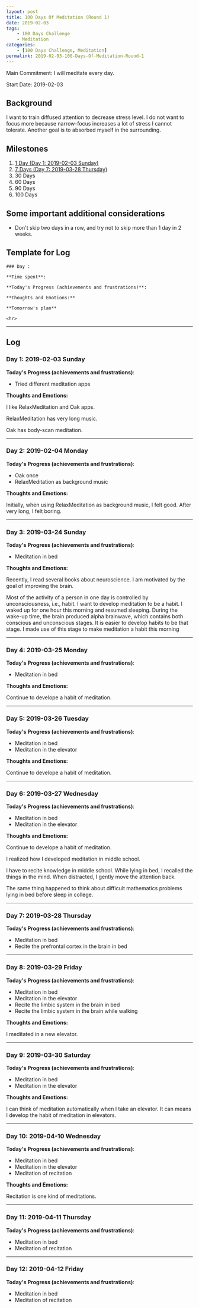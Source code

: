 ```yaml
---
layout: post
title: 100 Days Of Meditation (Round 1)
date: 2019-02-03
tags:
	- 100 Days Challenge
	- Meditation
categories:
	- [100 Days Challenge, Meditation]
permalink: 2019-02-03-100-Days-Of-Meditation-Round-1
---
```

Main Commitment: I will meditate every day.

Start Date: 2019-02-03

<!-- more -->

## Background

I want to train diffused attention to decrease stress level. I do not want to focus more because narrow-focus increases a lot of stress I cannot tolerate. Another goal is to absorbed myself in the surrounding.

## Milestones

1. [1 Day (Day 1: 2019-02-03 Sunday)](#Day-1-2019-02-03-Sunday)
2. [7 Days (Day 7: 2019-03-28 Thursday)](#Day-7-2019-03-28-Thursday)
3. 30 Days
4. 60 Days
5. 90 Days
6. 100 Days

## Some important additional considerations

* Don't skip two days in a row, and try not to skip more than 1 day in 2 weeks.

## Template for Log

```
### Day :

**Time spent**:

**Today's Progress (achievements and frustrations)**:

**Thoughts and Emotions:**

**Tomorrow's plan**

<hr>
```

<hr>

## Log

### Day 1: 2019-02-03 Sunday

**Today's Progress (achievements and frustrations)**:

* Tried different meditation apps

**Thoughts and Emotions:**

I like RelaxMeditation and Oak apps.

RelaxMeditation has very long music.

Oak has body-scan meditation.

<hr>

### Day 2: 2019-02-04 Monday

**Today's Progress (achievements and frustrations)**:

* Oak once
* RelaxMeditation as background music

**Thoughts and Emotions:**

Initially, when using RelaxMeditation as background music, I felt good. After very long, I felt boring.

<hr>

### Day 3: 2019-03-24 Sunday

**Today's Progress (achievements and frustrations)**:

* Meditation in bed

**Thoughts and Emotions:**

Recently, I read several books about neuroscience. I am motivated by the goal of improving the brain.

Most of the activity of a person in one day is controlled by unconsciousness, i.e., habit. I want to develop meditation to be a habit. I waked up for one hour this morning and resumed sleeping. During the wake-up time, the brain produced alpha brainwave, which contains both conscious and unconscious stages. It is easier to develop habits to be that stage. I made use of this stage to make meditation a habit this morning

<hr>

### Day 4: 2019-03-25 Monday

**Today's Progress (achievements and frustrations)**:

* Meditation in bed

**Thoughts and Emotions:**

Continue to develope a habit of meditation.

<hr>


### Day 5: 2019-03-26 Tuesday

**Today's Progress (achievements and frustrations)**:

* Meditation in bed
* Meditation in the elevator

**Thoughts and Emotions:**

Continue to develope a habit of meditation.

<hr>


### Day 6: 2019-03-27 Wednesday

**Today's Progress (achievements and frustrations)**:

* Meditation in bed
* Meditation in the elevator

**Thoughts and Emotions:**

Continue to develope a habit of meditation.

I realized how I developed meditation in middle school.

I have to recite knowledge in middle school. While lying in bed, I recalled the things in the mind. When distracted, I gently move the attention back.

The same thing happened to think about difficult mathematics problems lying in bed before sleep in college.

<hr>

### Day 7: 2019-03-28 Thursday

**Today's Progress (achievements and frustrations)**:

* Meditation in bed
* Recite the prefrontal cortex in the brain in bed

<hr>

### Day 8: 2019-03-29 Friday

**Today's Progress (achievements and frustrations)**:

* Meditation in bed
* Meditation in the elevator
* Recite the limbic system in the brain in bed
* Recite the limbic system in the brain while walking

**Thoughts and Emotions:**

I meditated in a new elevator.

<hr>

### Day 9: 2019-03-30 Saturday

**Today's Progress (achievements and frustrations)**:

* Meditation in bed
* Meditation in the elevator

**Thoughts and Emotions:**

I can think of meditation automatically when I take an elevator. It can means I develop the habit of meditation in elevators.

<hr>

### Day 10: 2019-04-10 Wednesday

**Today's Progress (achievements and frustrations)**:

* Meditation in bed
* Meditation in the elevator
* Meditation of recitation

**Thoughts and Emotions:**

Recitation is one kind of meditations.

<hr>

### Day 11: 2019-04-11 Thursday

**Today's Progress (achievements and frustrations)**:

* Meditation in bed
* Meditation of recitation

<hr>

### Day 12: 2019-04-12 Friday

**Today's Progress (achievements and frustrations)**:

* Meditation in bed
* Meditation of recitation
